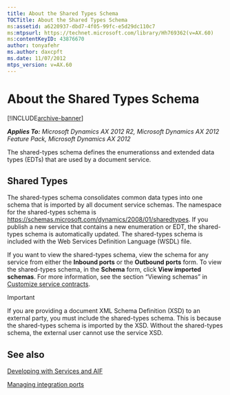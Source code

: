 ```yaml
---
title: About the Shared Types Schema
TOCTitle: About the Shared Types Schema
ms:assetid: a6220937-dbd7-4f05-99fc-e5d29dc110c7
ms:mtpsurl: https://technet.microsoft.com/library/Hh769362(v=AX.60)
ms:contentKeyID: 43876670
author: tonyafehr
ms.author: daxcpft
ms.date: 11/07/2012
mtps_version: v=AX.60
---
```


# About the Shared Types Schema 


[!INCLUDE[archive-banner](includes/archive-banner.md)]


_**Applies To:** Microsoft Dynamics AX 2012 R2, Microsoft Dynamics AX 2012 Feature Pack, Microsoft Dynamics AX 2012_

The shared-types schema defines the enumerationss and extended data types (EDTs) that are used by a document service.

## Shared Types

The shared-types schema consolidates common data types into one schema that is imported by all document service schemas. The namespace for the shared-types schema is https://schemas.microsoft.com/dynamics/2008/01/sharedtypes. If you publish a new service that contains a new enumeration or EDT, the shared-types schema is automatically updated. The shared-types schema is included with the Web Services Definition Language (WSDL) file.

If you want to view the shared-types schema, view the schema for any service from either the **Inbound ports** or the **Outbound ports** form. To view the shared-types schema, in the **Schema** form, click **View imported schemas**. For more information, see the section “Viewing schemas” in [Customize service contracts](customize-service-contracts.md).


> [!IMPORTANT]
> <P>If you are providing a document XML Schema Definition (XSD) to an external party, you must include the shared-types schema. This is because the shared-types schema is imported by the XSD. Without the shared-types schema, the external user cannot use the service XSD.</P>



## See also

[Developing with Services and AIF](developing-with-services-and-aif.md)

[Managing integration ports](managing-integration-ports.md)


